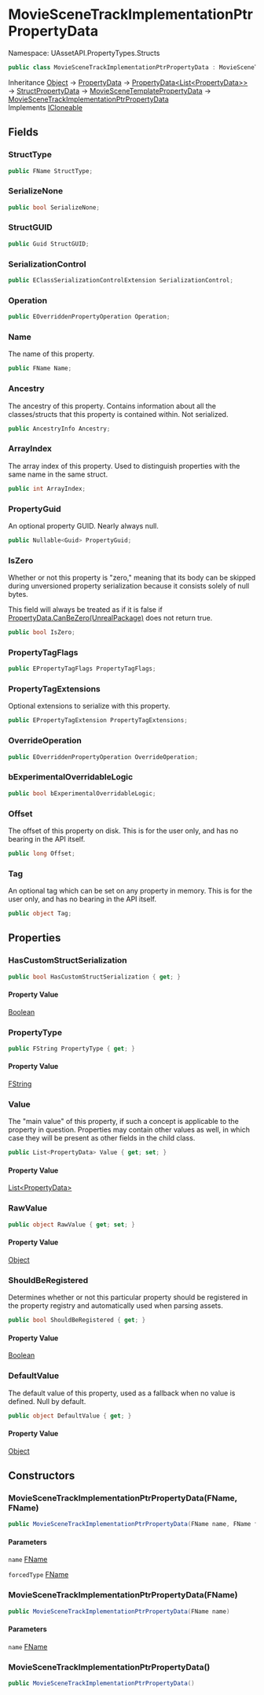 # MovieSceneTrackImplementationPtrPropertyData

Namespace: UAssetAPI.PropertyTypes.Structs

```csharp
public class MovieSceneTrackImplementationPtrPropertyData : MovieSceneTemplatePropertyData, System.ICloneable
```

Inheritance [Object](https://docs.microsoft.com/en-us/dotnet/api/system.object) → [PropertyData](./uassetapi.propertytypes.objects.propertydata.md) → [PropertyData&lt;List&lt;PropertyData&gt;&gt;](./uassetapi.propertytypes.objects.propertydata-1.md) → [StructPropertyData](./uassetapi.propertytypes.structs.structpropertydata.md) → [MovieSceneTemplatePropertyData](./uassetapi.propertytypes.structs.moviescenetemplatepropertydata.md) → [MovieSceneTrackImplementationPtrPropertyData](./uassetapi.propertytypes.structs.moviescenetrackimplementationptrpropertydata.md)<br>
Implements [ICloneable](https://docs.microsoft.com/en-us/dotnet/api/system.icloneable)

## Fields

### **StructType**

```csharp
public FName StructType;
```

### **SerializeNone**

```csharp
public bool SerializeNone;
```

### **StructGUID**

```csharp
public Guid StructGUID;
```

### **SerializationControl**

```csharp
public EClassSerializationControlExtension SerializationControl;
```

### **Operation**

```csharp
public EOverriddenPropertyOperation Operation;
```

### **Name**

The name of this property.

```csharp
public FName Name;
```

### **Ancestry**

The ancestry of this property. Contains information about all the classes/structs that this property is contained within. Not serialized.

```csharp
public AncestryInfo Ancestry;
```

### **ArrayIndex**

The array index of this property. Used to distinguish properties with the same name in the same struct.

```csharp
public int ArrayIndex;
```

### **PropertyGuid**

An optional property GUID. Nearly always null.

```csharp
public Nullable<Guid> PropertyGuid;
```

### **IsZero**

Whether or not this property is "zero," meaning that its body can be skipped during unversioned property serialization because it consists solely of null bytes.



This field will always be treated as if it is false if [PropertyData.CanBeZero(UnrealPackage)](./uassetapi.propertytypes.objects.propertydata.md#canbezerounrealpackage) does not return true.

```csharp
public bool IsZero;
```

### **PropertyTagFlags**

```csharp
public EPropertyTagFlags PropertyTagFlags;
```

### **PropertyTagExtensions**

Optional extensions to serialize with this property.

```csharp
public EPropertyTagExtension PropertyTagExtensions;
```

### **OverrideOperation**

```csharp
public EOverriddenPropertyOperation OverrideOperation;
```

### **bExperimentalOverridableLogic**

```csharp
public bool bExperimentalOverridableLogic;
```

### **Offset**

The offset of this property on disk. This is for the user only, and has no bearing in the API itself.

```csharp
public long Offset;
```

### **Tag**

An optional tag which can be set on any property in memory. This is for the user only, and has no bearing in the API itself.

```csharp
public object Tag;
```

## Properties

### **HasCustomStructSerialization**

```csharp
public bool HasCustomStructSerialization { get; }
```

#### Property Value

[Boolean](https://docs.microsoft.com/en-us/dotnet/api/system.boolean)<br>

### **PropertyType**

```csharp
public FString PropertyType { get; }
```

#### Property Value

[FString](./uassetapi.unrealtypes.fstring.md)<br>

### **Value**

The "main value" of this property, if such a concept is applicable to the property in question. Properties may contain other values as well, in which case they will be present as other fields in the child class.

```csharp
public List<PropertyData> Value { get; set; }
```

#### Property Value

[List&lt;PropertyData&gt;](https://docs.microsoft.com/en-us/dotnet/api/system.collections.generic.list-1)<br>

### **RawValue**

```csharp
public object RawValue { get; set; }
```

#### Property Value

[Object](https://docs.microsoft.com/en-us/dotnet/api/system.object)<br>

### **ShouldBeRegistered**

Determines whether or not this particular property should be registered in the property registry and automatically used when parsing assets.

```csharp
public bool ShouldBeRegistered { get; }
```

#### Property Value

[Boolean](https://docs.microsoft.com/en-us/dotnet/api/system.boolean)<br>

### **DefaultValue**

The default value of this property, used as a fallback when no value is defined. Null by default.

```csharp
public object DefaultValue { get; }
```

#### Property Value

[Object](https://docs.microsoft.com/en-us/dotnet/api/system.object)<br>

## Constructors

### **MovieSceneTrackImplementationPtrPropertyData(FName, FName)**

```csharp
public MovieSceneTrackImplementationPtrPropertyData(FName name, FName forcedType)
```

#### Parameters

`name` [FName](./uassetapi.unrealtypes.fname.md)<br>

`forcedType` [FName](./uassetapi.unrealtypes.fname.md)<br>

### **MovieSceneTrackImplementationPtrPropertyData(FName)**

```csharp
public MovieSceneTrackImplementationPtrPropertyData(FName name)
```

#### Parameters

`name` [FName](./uassetapi.unrealtypes.fname.md)<br>

### **MovieSceneTrackImplementationPtrPropertyData()**

```csharp
public MovieSceneTrackImplementationPtrPropertyData()
```
